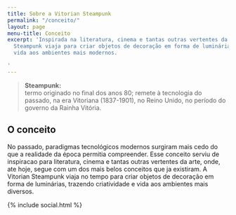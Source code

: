```yaml
---
title: Sobre a Vitorian Steampunk
permalink: "/conceito/"
layout: page
menu-title: Conceito
excerpt: 'Inspirada na literatura, cinema e tantas outras vertentes da arte, a Vitorian
  Steampunk viaja para criar objetos de decoração em forma de luminárias, trazendo
  vida aos ambientes mais modernos.

'
---
```


<blockquote>
    <p><strong>Steampunk:</strong><br>
    termo originado no final dos anos 80; remete à tecnologia do passado, na era Vitoriana (1837-1901), no Reino Unido, no período do governo da Rainha Vitória.</p>
</blockquote>

## O conceito

No passado, paradigmas tecnológicos modernos surgiram mais cedo do que a realidade da época permitia compreender. Esse conceito serviu de inspiracao para literatura, cinema e tantas outras vertentes da arte, onde, ate hoje, segue com um dos mais belos conceitos que ja existiram. A Vitorian Steampunk viaja no tempo para criar objetos de decoração em forma de luminárias, trazendo criatividade e vida aos ambientes mais diversos.

{% include social.html %}
